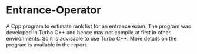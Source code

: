 # Entrance-Operator
A Cpp program to estimate rank list for an entrance exam.
The program was developed in Turbo C++ and hence may not compile at first in other environments. So it is advisable to use Turbo C++. More details on the program is available in the report.

